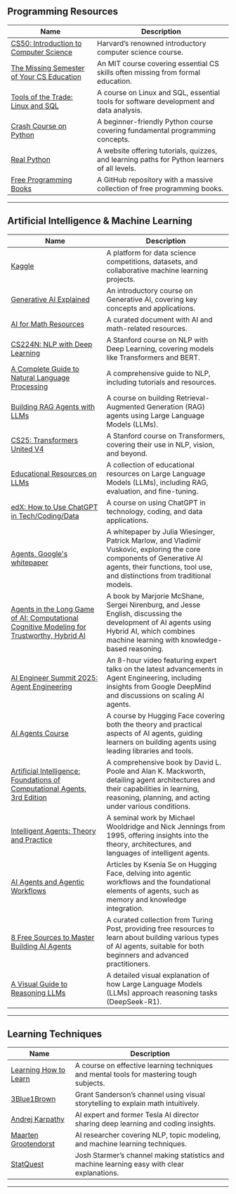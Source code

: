 ## Programming Resources

| Name | Description |
|------|-------------|
| [CS50: Introduction to Computer Science](https://pll.harvard.edu/course/cs50-introduction-computer-science) | Harvard’s renowned introductory computer science course. |
| [The Missing Semester of Your CS Education](https://missing.csail.mit.edu/) | An MIT course covering essential CS skills often missing from formal education. |
| [Tools of the Trade: Linux and SQL](https://www.coursera.org/learn/linux-and-sql) | A course on Linux and SQL, essential tools for software development and data analysis. |
| [Crash Course on Python](https://www.coursera.org/learn/python-crash-course) | A beginner-friendly Python course covering fundamental programming concepts. |
| [Real Python](https://realpython.com/) | A website offering tutorials, quizzes, and learning paths for Python learners of all levels. |
| [Free Programming Books](https://github.com/EbookFoundation/free-programming-books) | A GitHub repository with a massive collection of free programming books. |

---

## Artificial Intelligence & Machine Learning

| Name | Description |
|------|-------------|
| [Kaggle](https://www.kaggle.com/) | A platform for data science competitions, datasets, and collaborative machine learning projects. |
| [Generative AI Explained](https://courses.nvidia.com/courses/course-v1:DLI+S-FX-07+V1/) | An introductory course on Generative AI, covering key concepts and applications. |
| [AI for Math Resources](https://docs.google.com/document/d/1kD7H4E28656ua8jOGZ934nbH2HcBLyxcRgFDduH5iQ0/edit) | A curated document with AI and math-related resources. |
| [CS224N: NLP with Deep Learning](https://web.stanford.edu/class/cs224n/) | A Stanford course on NLP with Deep Learning, covering models like Transformers and BERT. |
| [A Complete Guide to Natural Language Processing](https://www.deeplearning.ai/resources/natural-language-processing/) | A comprehensive guide to NLP, including tutorials and resources. |
| [Building RAG Agents with LLMs](https://courses.nvidia.com/courses/course-v1:DLI+S-FX-15+V1/course/) | A course on building Retrieval-Augmented Generation (RAG) agents using Large Language Models (LLMs). |
| [CS25: Transformers United V4](https://web.stanford.edu/class/cs25/) | A Stanford course on Transformers, covering their use in NLP, vision, and beyond. |
| [Educational Resources on LLMs](https://parlance-labs.com/education/) | A collection of educational resources on Large Language Models (LLMs), including RAG, evaluation, and fine-tuning. |
| [edX: How to Use ChatGPT in Tech/Coding/Data](https://www.edx.org/learn/computer-programming/edx-how-to-use-chatgpt-in-tech-coding-data) | A course on using ChatGPT in technology, coding, and data applications. |
| [Agents, Google's whitepaper](https://www.kaggle.com/whitepaper-agents) | A whitepaper by Julia Wiesinger, Patrick Marlow, and Vladimir Vuskovic, exploring the core components of Generative AI agents, their functions, tool use, and distinctions from traditional models. |
| [Agents in the Long Game of AI: Computational Cognitive Modeling for Trustworthy, Hybrid AI](https://direct.mit.edu/books/oa-monograph/5833/Agents-in-the-Long-Game-of-AIComputational) | A book by Marjorie McShane, Sergei Nirenburg, and Jesse English, discussing the development of AI agents using Hybrid AI, which combines machine learning with knowledge-based reasoning. |
| [AI Engineer Summit 2025: Agent Engineering](https://www.youtube.com/watch?v=D7BzTxVVMuw) | An 8-hour video featuring expert talks on the latest advancements in Agent Engineering, including insights from Google DeepMind and discussions on scaling AI agents. |
| [AI Agents Course](https://huggingface.co/learn/agents-course/en/unit0/introduction) | A course by Hugging Face covering both the theory and practical aspects of AI agents, guiding learners on building agents using leading libraries and tools. |
| [Artificial Intelligence: Foundations of Computational Agents, 3rd Edition](https://artint.info/3e/html/ArtInt3e.html) | A comprehensive book by David L. Poole and Alan K. Mackworth, detailing agent architectures and their capabilities in learning, reasoning, planning, and acting under various conditions. |
| [Intelligent Agents: Theory and Practice](https://www.cs.ox.ac.uk/people/michael.wooldridge/pubs/ker95/ker95-html.html) | A seminal work by Michael Wooldridge and Nick Jennings from 1995, offering insights into the theory, architectures, and languages of intelligent agents. |
| [AI Agents and Agentic Workflows](https://huggingface.co/Kseniase) | Articles by Ksenia Se on Hugging Face, delving into agentic workflows and the foundational elements of agents, such as memory and knowledge integration. |
| [8 Free Sources to Master Building AI Agents](https://www.turingpost.com/p/building-ai-agents-sources) | A curated collection from Turing Post, providing free resources to learn about building various types of AI agents, suitable for both beginners and advanced practitioners. |
| [A Visual Guide to Reasoning LLMs](https://newsletter.maartengrootendorst.com/p/a-visual-guide-to-reasoning-llms) | A detailed visual explanation of how Large Language Models (LLMs) approach reasoning tasks (DeepSeek-R1). |
---

## Learning Techniques  

| Name | Description |
|------|-------------|
| [Learning How to Learn](https://www.coursera.org/learn/learning-how-to-learn) | A course on effective learning techniques and mental tools for mastering tough subjects. |
| [3Blue1Brown](https://www.youtube.com/c/3blue1brown) | Grant Sanderson’s channel using visual storytelling to explain math intuitively. | 
| [Andrej Karpathy](https://www.youtube.com/@AndrejKarpathy) | AI expert and former Tesla AI director sharing deep learning and coding insights. |
| [Maarten Grootendorst](https://www.youtube.com/@MaartenGrootendorst) | AI researcher covering NLP, topic modeling, and machine learning techniques. |
| [StatQuest](https://www.youtube.com/@statquest) | Josh Starmer’s channel making statistics and machine learning easy with clear explanations. |

---
